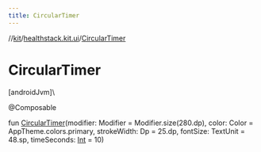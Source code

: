 ```yaml
---
title: CircularTimer
---
```

//[kit](../../index.html)/[healthstack.kit.ui](index.html)/[CircularTimer](-circular-timer.html)



# CircularTimer



[androidJvm]\




@Composable



fun [CircularTimer](-circular-timer.html)(modifier: Modifier = Modifier.size(280.dp), color: Color = AppTheme.colors.primary, strokeWidth: Dp = 25.dp, fontSize: TextUnit = 48.sp, timeSeconds: [Int](https://kotlinlang.org/api/latest/jvm/stdlib/kotlin/-int/index.html) = 10)




